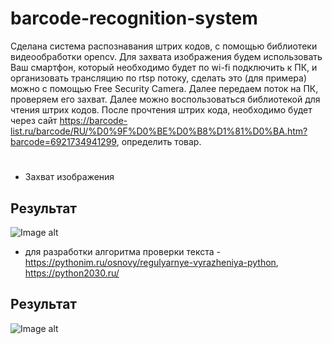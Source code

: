 # barcode-recognition-system
Сделана система распознавания штрих кодов, с помощью библиотеки видеообработки opencv. Для захвата изображения будем использовать Ваш смартфон, который необходимо будет по wi-fi подключить к ПК, и организовать трансляцию по rtsp потоку, сделать это (для примера) можно с помощью Free Security Camera. Далее передаем поток на ПК, проверяем его захват. Далее можно воспользоваться библиотекой для чтения штрих кодов. После прочтения штрих кода, необходимо будет через сайт https://barcode-list.ru/barcode/RU/%D0%9F%D0%BE%D0%B8%D1%81%D0%BA.htm?barcode=6921734941299, определить товар.
#
+ Захват изображения <br />
## Результат
![Image alt](https://i.postimg.cc/vmy79YjL/image.jpg)
+ для разработки алгоритма проверки текста - https://pythonim.ru/osnovy/regulyarnye-vyrazheniya-python, https://python2030.ru/
## Результат
![Image alt](https://i.postimg.cc/vmy79YjL/image.jpg)
